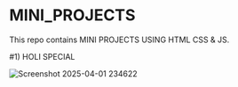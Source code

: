 # MINI_PROJECTS
This repo contains MINI PROJECTS USING HTML CSS &amp; JS.

#1) HOLI SPECIAL

![Screenshot 2025-04-01 234622](https://github.com/user-attachments/assets/c218305f-1179-496f-948f-939a6d67c486)
